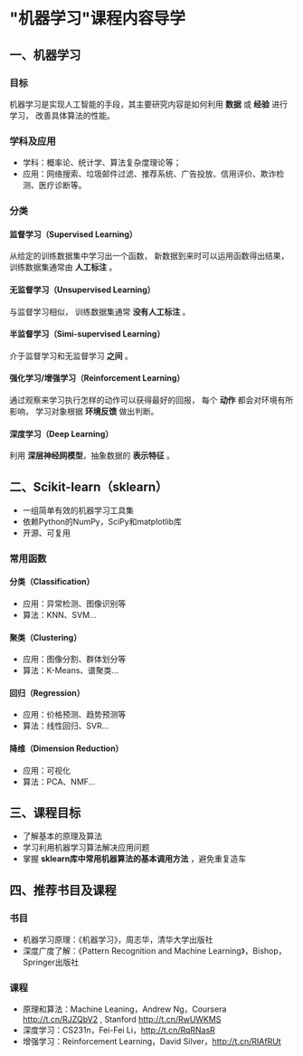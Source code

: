 # "机器学习"课程内容导学

## 一、机器学习

### 目标
机器学习是实现人工智能的手段，其主要研究内容是如何利用 **数据** 或 **经验** 进行学习，
改善具体算法的性能。

### 学科及应用
* 学科：概率论、统计学、算法复杂度理论等；
* 应用：网络搜索、垃圾邮件过滤、推荐系统、广告投放、信用评价、欺诈检测、医疗诊断等。

### 分类
#### 监督学习（Supervised Learning）
  从给定的训练数据集中学习出一个函数，
  新数据到来时可以运用函数得出结果，
  训练数据集通常由 **人工标注** 。
#### 无监督学习（Unsupervised Learning）
  与监督学习相似，
  训练数据集通常 **没有人工标注** 。
#### 半监督学习（Simi-supervised Learning）
  介于监督学习和无监督学习 **之间** 。
#### 强化学习/增强学习（Reinforcement Learning）
  通过观察来学习执行怎样的动作可以获得最好的回报，
  每个 **动作** 都会对环境有所影响，
  学习对象根据 **环境反馈** 做出判断。
#### 深度学习（Deep Learning）
  利用 **深层神经网模型**，抽象数据的 **表示特征** 。



## 二、Scikit-learn（sklearn）

* 一组简单有效的机器学习工具集
* 依赖Python的NumPy，SciPy和matplotlib库
* 开源、可复用

### 常用函数
#### 分类（Classification）
* 应用：异常检测、图像识别等
* 算法：KNN、SVM...
#### 聚类（Clustering）
* 应用：图像分割、群体划分等
* 算法：K-Means、谱聚类...
#### 回归（Regression）
* 应用：价格预测、趋势预测等
* 算法：线性回归、SVR...
#### 降维（Dimension Reduction）
* 应用：可视化
* 算法：PCA、NMF...



## 三、课程目标

* 了解基本的原理及算法
* 学习利用机器学习算法解决应用问题
* 掌握 **sklearn库中常用机器算法的基本调用方法** ，避免重复造车



## 四、推荐书目及课程

### 书目
* 机器学习原理：《机器学习》，周志华，清华大学出版社
* 深度广度了解：《Pattern Recognition and Machine Learning》，Bishop，Springer出版社

### 课程
* 原理和算法：Machine Leaning，Andrew Ng，Coursera http://t.cn/RJZQbV2 , Stanford http://t.cn/RwUWKMS
* 深度学习：CS231n，Fei-Fei Li，http://t.cn/RqRNasR
* 增强学习：Reinforcement Learning，David Silver，http://t.cn/RIAfRUt

